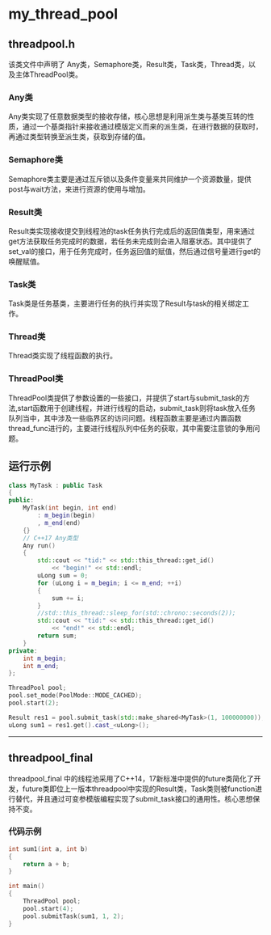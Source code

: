 # my_thread_pool
## threadpool.h
该类文件中声明了 Any类，Semaphore类，Result类，Task类，Thread类，以及主体ThreadPool类。
### Any类
Any类实现了任意数据类型的接收存储，核心思想是利用派生类与基类互转的性质，通过一个基类指针来接收通过模版定义而来的派生类，在进行数据的获取时，再通过类型转换至派生类，获取到存储的值。
### Semaphore类
Semaphore类主要是通过互斥锁以及条件变量来共同维护一个资源数量，提供post与wait方法，来进行资源的使用与增加。
### Result类
Result类实现接收提交到线程池的task任务执行完成后的返回值类型，用来通过get方法获取任务完成时的数据，若任务未完成则会进入阻塞状态。其中提供了set_val的接口，用于任务完成时，任务返回值的赋值，然后通过信号量进行get的唤醒赋值。
### Task类
Task类是任务基类，主要进行任务的执行并实现了Result与task的相关绑定工作。
### Thread类
Thread类实现了线程函数的执行。
### ThreadPool类
ThreadPool类提供了参数设置的一些接口，并提供了start与submit_task的方法,start函数用于创建线程，并进行线程的启动，submit_task则将task放入任务队列当中，其中涉及一些临界区的访问问题。线程函数主要是通过内置函数thread_func进行的，主要进行线程队列中任务的获取，其中需要注意锁的争用问题。
## 运行示例
```c++
class MyTask : public Task
{
public:
    MyTask(int begin, int end)
        : m_begin(begin)
        , m_end(end)
    {}
    // C++17 Any类型
    Any run()
    {
        std::cout << "tid:" << std::this_thread::get_id()
            << "begin!" << std::endl;
        uLong sum = 0;
        for (uLong i = m_begin; i <= m_end; ++i)
        {
            sum += i;
        }
        //std::this_thread::sleep_for(std::chrono::seconds(2));
        std::cout << "tid:" << std::this_thread::get_id()
            << "end!" << std::endl;
        return sum;
    }
private:
    int m_begin;
    int m_end;
};

ThreadPool pool;
pool.set_mode(PoolMode::MODE_CACHED);
pool.start(2);

Result res1 = pool.submit_task(std::make_shared<MyTask>(1, 100000000));
uLong sum1 = res1.get().cast_<uLong>();
```
***
## threadpool_final
threadpool_final 中的线程池采用了C++14，17新标准中提供的future类简化了开发，future类即位上一版本threadpool中实现的Result类，Task类则被function进行替代，并且通过可变参模版编程实现了submit_task接口的通用性。核心思想保持不变。
### 代码示例
```c++
int sum1(int a, int b)
{
    return a + b;
}

int main()
{
    ThreadPool pool;
    pool.start(4);
    pool.submitTask(sum1, 1, 2);
}
```
